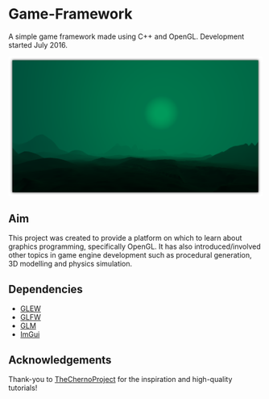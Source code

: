 # Game-Framework
A simple game framework made using C++ and OpenGL. Development started July 2016.

![](GameFramework/screenshots/GameFrameworkDemo_shadow.png)

## Aim
This project was created to provide a platform on which to learn about graphics programming, specifically OpenGL. It has also introduced/involved 
other topics in game engine development such as procedural generation, 3D modelling and physics simulation.

## Dependencies
* [GLEW](http://glew.sourceforge.net/)
* [GLFW](http://www.glfw.org/)
* [GLM](https://glm.g-truc.net/0.9.9/index.html)
* [ImGui](https://github.com/ocornut/imgui)

## Acknowledgements
Thank-you to [TheChernoProject](https://www.youtube.com/user/TheChernoProject) for the inspiration and high-quality tutorials!
